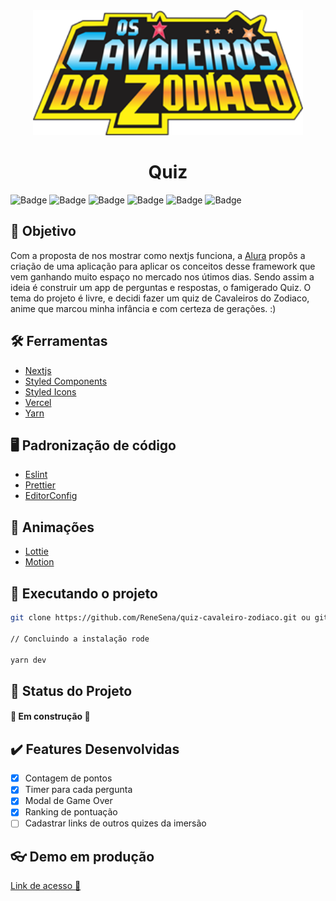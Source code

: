 <div align="center">
	<img src="public/banner.png" with="800" height="200"/>
	<h1>Quiz</h1>
</div>


![Badge](https://img.shields.io/badge/Quiz-CDZ-%23542F61?style=for-the-badge&logo=appveyor)
![Badge](https://img.shields.io/badge/Version-0.1.0-%23542F61?style=for-the-badge&logo=appveyor)
![Badge](https://img.shields.io/badge/React-v16.18.0-%233570B2?style=for-the-badge&logo=appveyor)
![Badge](https://img.shields.io/badge/Node-v14.15.4-%2300B98E?style=for-the-badge&logo=appveyor)
![Badge](https://img.shields.io/badge/Npm-v6.14.10-%2300B98E?style=for-the-badge&logo=appveyor)
![Badge](https://img.shields.io/badge/Deploy-Vercel-%23542F61?style=for-the-badge&logo=appveyor)

## :dart: Objetivo

Com a proposta de nos mostrar como nextjs funciona, a [Alura](https://www.alura.com.br/) propôs a criação de uma aplicação para aplicar os conceitos desse framework que vem ganhando muito espaço no mercado nos útimos dias. Sendo assim a ideia é construir um app de perguntas e respostas, o famigerado Quiz. O tema do projeto é livre, e decidi fazer um quiz de Cavaleiros do Zodiaco, anime que marcou minha infância e com certeza de gerações. :)

## :hammer_and_wrench: Ferramentas

-   [Nextjs](https://nextjs.org/)
-   [Styled Components](https://styled-components.com)
- 	[Styled Icons](https://styled-icons.js.org/)
-   [Vercel](https://vercel.com)
-   [Yarn](https://yarnpkg.com/)

## :desktop_computer: Padronização de código
	
- [Eslint](https://eslint.org/)
- [Prettier](https://prettier.io/)
- [EditorConfig](https://editorconfig.org/)

## :art: Animações

- [Lottie](https://lottiefiles.com/)
- [Motion](https://www.framer.com/motion/)


## :rocket: Executando o projeto

```bash
git clone https://github.com/ReneSena/quiz-cavaleiro-zodiaco.git ou git@github.com:ReneSena/quiz-cavaleiro-zodiaco.git

// Concluindo a instalação rode 

yarn dev
```

## :muscle: Status do Projeto

<h4 align="left"> 
	🚧   Em construção   🚧
</h4>

## :heavy_check_mark: Features Desenvolvidas
- [x] Contagem de pontos
- [x] Timer para cada pergunta
- [x] Modal de Game Over
- [x] Ranking de pontuação
- [ ] Cadastrar links de outros quizes da imersão

## :eyeglasses: Demo em produção

[Link de acesso :dizzy:](https://quiz-cavaleiro-zodiaco.vercel.app/)
